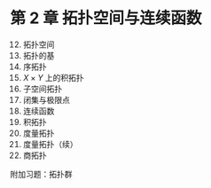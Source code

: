 # 第 2 章 拓扑空间与连续函数

12. 拓扑空间
13. 拓扑的基
14. 序拓扑
15. $X\times Y$ 上的积拓扑
16. 子空间拓扑
17. 闭集与极限点
18. 连续函数
19. 积拓扑
20. 度量拓扑
21. 度量拓扑（续）
22. 商拓扑

附加习题：拓扑群

